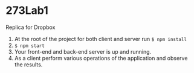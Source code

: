 # 273Lab1
Replica for Dropbox

1. At the root of the project for both client and server run `$ npm install`
2. `$ npm start`
3. Your front-end and back-end server is up and running.
4. As a client perform various operations of the application and observe the results.
